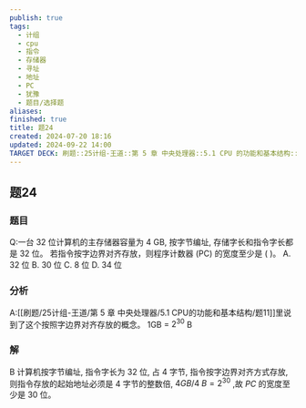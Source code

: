```yaml
---
publish: true
tags:
  - 计组
  - cpu
  - 指令
  - 存储器
  - 寻址
  - 地址
  - PC
  - 犹豫
  - 题目/选择题
aliases: 
finished: true
title: 题24
created: 2024-07-20 18:16
updated: 2024-09-22 14:00
TARGET DECK: 刷题::25计组-王道::第 5 章 中央处理器::5.1 CPU 的功能和基本结构::题24
---
```

## 题24
### 题目
Q:一台 32 位计算机的主存储器容量为 4 GB, 按字节编址, 存储字长和指令字长都是 32 位。
若指令按字边界对齐存放，则程序计数器 (PC) 的宽度至少是 ( )。
A. 32 位 B. 30 位 C. 8 位 D. 34 位
### 分析
A:[[刷题/25计组-王道/第 5 章 中央处理器/5.1 CPU的功能和基本结构/题11]]里说到了这个按照字边界对齐存放的概念。
1GB = $2^{30}$ B
### 解
B
计算机按字节编址, 指令字长为 32 位, 占 4 字节, 指令按字边界对齐方式存放, 则指令存放的起始地址必须是 4 字节的整数倍, $4{GB}/4\;B = {2}^{30}$ ,故 ${PC}$ 的宽度至少是 30 位。


